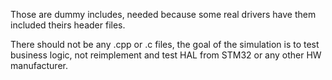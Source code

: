 Those are dummy includes, needed because some real drivers have them included theirs header files.

There should not be any .cpp or .c files, the goal of the simulation is to test business logic, not reimplement and test HAL from STM32 or any other HW manufacturer.